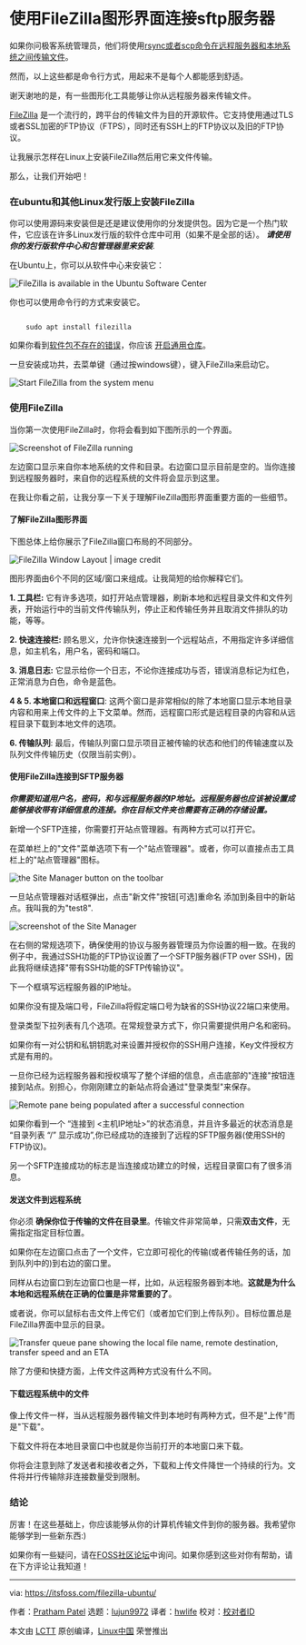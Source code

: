 [#]: subject: "Using FileZilla for Connecting to SFTP Server Via GUI"
[#]: via: "https://itsfoss.com/filezilla-ubuntu/"
[#]: author: "Pratham Patel https://itsfoss.com/author/pratham/"
[#]: collector: "lujun9972"
[#]: translator: "hwlife "
[#]: reviewer: " "
[#]: publisher: " "
[#]: url: " "

使用FileZilla图形界面连接sftp服务器
======
如果你问极客系统管理员，他们将使用[rsync或者scp命令在远程服务器和本地系统之间传输文件][1]。

然而，以上这些都是命令行方式，用起来不是每个人都能感到舒适。

谢天谢地的是，有一些图形化工具能够让你从远程服务器来传输文件。

[FileZilla][2] 是一个流行的，跨平台的传输文件为目的开源软件。它支持使用通过TLS或者SSL加密的FTP协议（FTPS），同时还有SSH上的FTP协议以及旧的FTP协议。

让我展示怎样在Linux上安装FileZilla然后用它来文件传输。

那么，让我们开始吧！


### 在ubuntu和其他Linux发行版上安装FileZilla

你可以使用源码来安装但是还是建议使用你的分发提供包。因为它是一个热门软件，它应该在许多Linux发行版的软件仓库中可用（如果不是全部的话）。 _**请使用你的发行版软件中心和包管理器里来安装**_.

在Ubuntu上，你可以从软件中心来安装它：

![FileZilla is available in the Ubuntu Software Center][3]

你也可以使用命令行的方式来安装它。

```

    sudo apt install filezilla

```

如果你看到[软件包不存在的错误][4]，你应该 [开启通用仓库][5]。

一旦安装成功共，去菜单键（通过按windows键），键入FileZilla来启动它。

![Start FileZilla from the system menu][6]

### 使用FileZilla

当你第一次使用FileZilla时，你将会看到如下图所示的一个界面。

![Screenshot of FileZilla running][7]

左边窗口显示来自你本地系统的文件和目录。右边窗口显示目前是空的。当你连接到远程服务器时，来自你的远程系统的文件将会显示到这里。

在我让你看之前，让我分享一下关于理解FileZilla图形界面重要方面的一些细节。


#### 了解FileZilla图形界面

下图总体上给你展示了FileZilla窗口布局的不同部分。

![FileZilla Window Layout | image credit][8]

图形界面由6个不同的区域/窗口来组成。让我简短的给你解释它们。

**1\. 工具栏:**  它有许多选项，如打开站点管理器，刷新本地和远程目录文件和文件列表，开始运行中的当前文件传输队列，停止正和传输任务并且取消文件排队的功能，等等。

**2\. 快速连接栏:** 顾名思义，允许你快速连接到一个远程站点，不用指定许多详细信息，如主机名，用户名，密码和端口。

**3\. 消息日志:**  它显示给你一个日志，不论你连接成功与否，错误消息标记为红色，正常消息为白色，命令是蓝色。

**4 &amp; 5\. 本地窗口和远程窗口**:  这两个窗口是非常相似的除了本地窗口显示本地目录内容和用来上传文件的上下文菜单。然而，远程窗口形式是远程目录的内容和从远程目录下载到本地文件的选项。

**6\. 传输队列**: 最后，传输队列窗口显示项目正被传输的状态和他们的传输速度以及队列文件传输历史（仅限当前实例）。


####  使用FileZilla连接到SFTP服务器

_**你需要知道用户名，密码，和与远程服务器的IP地址。远程服务器也应该被设置成能够接收带有详细信息的连接。你在目标文件夹也需要有正确的存储设置。**_

新增一个SFTP连接，你需要打开站点管理器。有两种方式可以打开它。

在菜单栏上的"文件"菜单选项下有一个"站点管理器"。或者，你可以直接点击工具栏上的"站点管理器"图标。

![the Site Manager button on the toolbar][9]

一旦站点管理器对话框弹出，点击"新文件"按钮[可选]重命名 添加到条目中的新站点。我叫我的为"test8".

![screenshot of the Site Manager][10]

在右侧的常规选项下，确保使用的协议与服务器管理员为你设置的相一致。在我的例子中，我通过SSH功能的FTP协议设置了一个SFTP服务器(FTP over SSH)，因此我将继续选择"带有SSH功能的SFTP传输协议"。

下一个框填写远程服务器的IP地址。

如果你没有提及端口号，FileZilla将假定端口号为缺省的SSH协议22端口来使用。

登录类型下拉列表有几个选项。在常规登录方式下，你只需要提供用户名和密码。

如果你有一对公钥和私钥钥匙对来设置并授权你的SSH用户连接，Key文件授权方式是有用的。

一旦你已经为远程服务器和授权填写了整个详细的信息，点击底部的"连接"按钮连接到站点。别担心，你刚刚建立的新站点将会通过"登录类型"来保存。

![Remote pane being populated after a successful connection][11]

如果你看到一个 “连接到 &lt;主机IP地址&gt;”的状态消息，并且许多最近的状态消息是 “目录列表 “/” 显示成功”,你已经成功的连接到了远程的SFTP服务器(使用SSH的FTP协议)。

另一个SFTP连接成功的标志是当连接成功建立的时候，远程目录窗口有了很多消息。


####  发送文件到远程系统

你必须 **确保你位于传输的文件在目录里**。传输文件非常简单，只需**双击文件**，无需指定指定目标位置。

如果你在左边窗口点击了一个文件，它立即可视化的传输(或者传输任务的话，加到队列中的)到右边的窗口里。

同样从右边窗口到左边窗口也是一样，比如，从远程服务器到本地。**这就是为什么本地和远程系统在正确的位置是非常重要的了**。

或者说，你可以鼠标右击文件上传它们（或者加它们到上传队列）。目标位置总是FileZilla界面中显示的目录。

![Transfer queue pane showing the local file name, remote destination, transfer speed and an ETA][12]


除了方便和快捷方面，上传文件这两种方式没有什么不同。


#### 下载远程系统中的文件

像上传文件一样，当从远程服务器传输文件到本地时有两种方式，但不是"上传"而是"下载"。

下载文件将在本地目录窗口中也就是你当前打开的本地窗口来下载。

你将会注意到除了发送者和接收者之外，下载和上传文件降世一个持续的行为。文件将并行传输除非连接数量受到限制。


### 结论

厉害！在这些基础上，你应该能够从你的计算机传输文件到你的服务器。我希望你能够学到一些新东西:)

如果你有一些疑问，请在[FOSS社区论坛][13]中询问。如果你感到这些对你有帮助，请在下方评论让我知道！


--------------------------------------------------------------------------------

via: https://itsfoss.com/filezilla-ubuntu/

作者：[Pratham Patel][a]
选题：[lujun9972][b]
译者：[hwlife](https://github.com/hwlife)
校对：[校对者ID](https://github.com/校对者ID)

本文由 [LCTT](https://github.com/LCTT/TranslateProject) 原创编译，[Linux中国](https://linux.cn/) 荣誉推出

[a]: https://itsfoss.com/author/pratham/
[b]: https://github.com/lujun9972
[1]: https://linuxhandbook.com/transfer-files-ssh/
[2]: https://filezilla-project.org/
[3]: https://i0.wp.com/itsfoss.com/wp-content/uploads/2022/03/filezilla-ubuntu-software-center.png?resize=751%2C382&ssl=1
[4]: https://itsfoss.com/unable-to-locate-package-error-ubuntu/
[5]: https://itsfoss.com/ubuntu-repositories/
[6]: https://i0.wp.com/itsfoss.com/wp-content/uploads/2022/03/filezilla-ubuntu.png?resize=763%2C224&ssl=1
[7]: https://i0.wp.com/itsfoss.com/wp-content/uploads/2022/01/01_filezilla.webp?resize=800%2C431&ssl=1
[8]: https://i0.wp.com/itsfoss.com/wp-content/uploads/2022/01/02_filezilla_layout.webp?resize=800%2C504&ssl=1
[9]: https://i0.wp.com/itsfoss.com/wp-content/uploads/2022/01/03_site_manager_annotated.webp?resize=386%2C170&ssl=1
[10]: https://i0.wp.com/itsfoss.com/wp-content/uploads/2022/01/04_site_manager.webp?resize=800%2C577&ssl=1
[11]: https://i0.wp.com/itsfoss.com/wp-content/uploads/2022/01/05_successful_connection.webp?resize=800%2C431&ssl=1
[12]: https://i0.wp.com/itsfoss.com/wp-content/uploads/2022/01/07_transfer_pane_populated-1.webp?resize=800%2C431&ssl=1
[13]: https://itsfoss.community/
